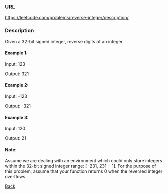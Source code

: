 ### URL

https://leetcode.com/problems/reverse-integer/description/

### Description

Given a 32-bit signed integer, reverse digits of an integer.
  
#### Example 1:

Input: 123

Output: 321

#### Example 2:

Input: -123

Output: -321

#### Example 3:

Input: 120

Output: 21

#### Note:

Assume we are dealing with an environment which could only store integers within the 32-bit signed integer range: [−231,  231 − 1]. For the purpose of this problem, assume that your function returns 0 when the reversed integer overflows.

[Back](./readme.md)
